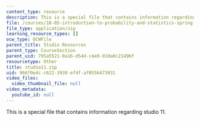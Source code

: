 ```yaml
---
content_type: resource
description: This is a special file that contains information regarding studio 11.
file: /courses/18-05-introduction-to-probability-and-statistics-spring-2014/966f0e4cc6223930ef4faf0556473931_studio11.zip
file_type: application/zip
learning_resource_types: []
ocw_type: OCWFile
parent_title: Studio Resources
parent_type: CourseSection
parent_uid: 795a5521-0a16-d54d-c4e8-910a0c21496f
resourcetype: Other
title: studio11.zip
uid: 966f0e4c-c622-3930-ef4f-af0556473931
video_files:
  video_thumbnail_file: null
video_metadata:
  youtube_id: null
---
```

This is a special file that contains information regarding studio 11.


